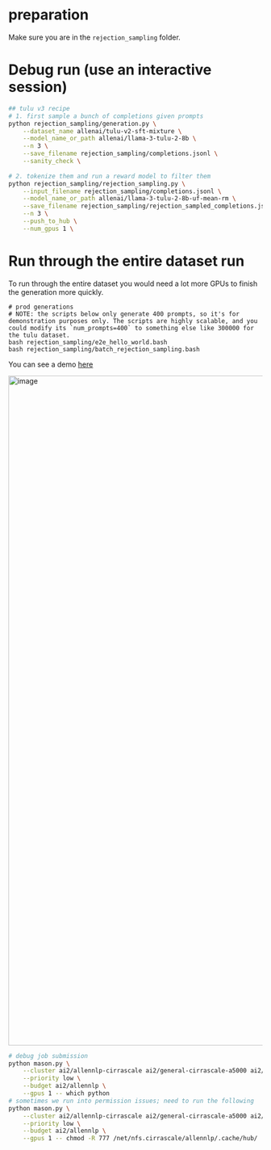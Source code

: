 
# preparation 

Make sure you are in the `rejection_sampling` folder.


# Debug run (use an interactive session)

```bash
## tulu v3 recipe
# 1. first sample a bunch of completions given prompts
python rejection_sampling/generation.py \
    --dataset_name allenai/tulu-v2-sft-mixture \
    --model_name_or_path allenai/llama-3-tulu-2-8b \
    --n 3 \
    --save_filename rejection_sampling/completions.jsonl \
    --sanity_check \
    
# 2. tokenize them and run a reward model to filter them
python rejection_sampling/rejection_sampling.py \
    --input_filename rejection_sampling/completions.jsonl \
    --model_name_or_path allenai/llama-3-tulu-2-8b-uf-mean-rm \
    --save_filename rejection_sampling/rejection_sampled_completions.jsonl \
    --n 3 \
    --push_to_hub \
    --num_gpus 1 \
```



# Run through the entire dataset run

To run through the entire dataset you would need a lot more GPUs to finish the generation more quickly. 


```
# prod generations
# NOTE: the scripts below only generate 400 prompts, so it's for demonstration purposes only. The scripts are highly scalable, and you could modify its `num_prompts=400` to something else like 300000 for the tulu dataset.
bash rejection_sampling/e2e_hello_world.bash
bash rejection_sampling/batch_rejection_sampling.bash
```

You can see a demo [here](https://drive.google.com/file/d/1dq3KG15ajpOv8tFYEZGS4tlW7G55oOYP/view?usp=sharing)

<img width="1327" alt="image" src="https://github.com/user-attachments/assets/71a15671-e054-4eab-a571-715881958e74">


```bash
# debug job submission
python mason.py \
    --cluster ai2/allennlp-cirrascale ai2/general-cirrascale-a5000 ai2/general-cirrascale-a5000 ai2/general-cirrascale-a100-80g-ib \
    --priority low \
    --budget ai2/allennlp \
    --gpus 1 -- which python
# sometimes we run into permission issues; need to run the following
python mason.py \
    --cluster ai2/allennlp-cirrascale ai2/general-cirrascale-a5000 ai2/general-cirrascale-a5000 ai2/general-cirrascale-a100-80g-ib \
    --priority low \
    --budget ai2/allennlp \
    --gpus 1 -- chmod -R 777 /net/nfs.cirrascale/allennlp/.cache/hub/
```
